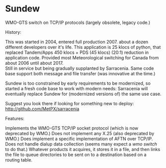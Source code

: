 # Sundew
WMO-GTS switch on TCP/IP protocols (largely obsolete, legacy code.)

History:

This was started in 2004, entered full production 2007.  about a dozen different developers over it's life.
This application is 25 klocs of python, that replaced Tandem/Apps 450 klocs + PDS (45 klocs) (20:1) reduction
in application code.  Provided most Meteorological switching for Canada from about 2006 until about 2017.  
Still in service but being gradually supplanted by Sarracenia.  Same code base support both message and
file transfer (was innovative at the time.)

Sundew is too constrained by early requirements to be modernized, so started a fresh code base
to work with modern needs: Sarracenia will eventually replace Sundew for (modernized versions of)
the same use case.

Suggest you look there if looking for something new to deploy: http://github.com/MetPX/sarracenia

Features:

Implements the WMO-GTS TCP/IP socket protocol (which is now deprecated by WMO.)
Does not implement any X.25 (also deprecated by WMO.)
Does implement a specific implementation of AFTN over TCP/IP.
Does not handle dialup data collection (seems many expect a *wmo switch* to do that.)
Whatever products it acquires, it stores it in a file, and then links the file to queue directories to be sent
on to a destination based on a routing table. 



